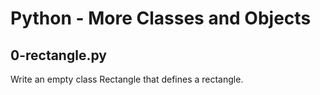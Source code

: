 # Python - More Classes and Objects

## 0-rectangle.py
Write an empty class Rectangle that defines a rectangle.

